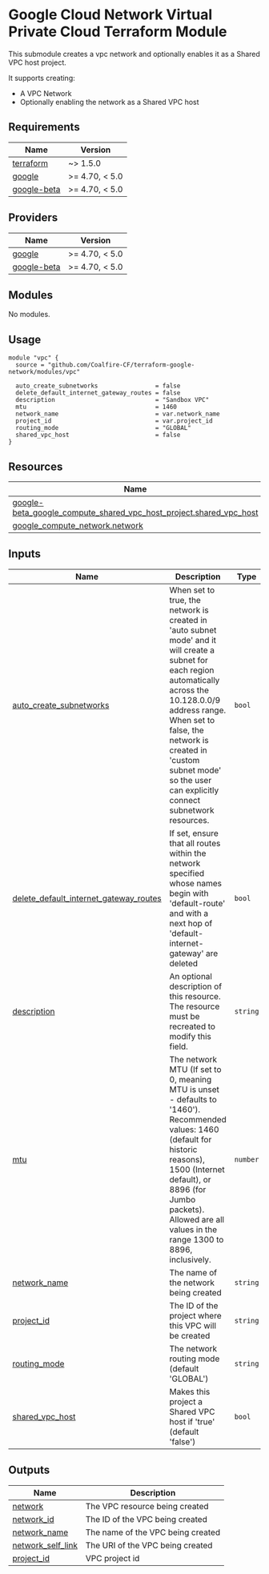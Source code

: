 # Google Cloud Network Virtual Private Cloud Terraform Module

This submodule creates a vpc network and optionally enables it as a Shared VPC host project.

It supports creating:

- A VPC Network
- Optionally enabling the network as a Shared VPC host
<!-- BEGIN_TF_DOCS -->
## Requirements

| Name | Version |
|------|---------|
| <a name="requirement_terraform"></a> [terraform](#requirement\_terraform) | ~> 1.5.0 |
| <a name="requirement_google"></a> [google](#requirement\_google) | >= 4.70, < 5.0 |
| <a name="requirement_google-beta"></a> [google-beta](#requirement\_google-beta) | >= 4.70, < 5.0 |

## Providers

| Name | Version |
|------|---------|
| <a name="provider_google"></a> [google](#provider\_google) | >= 4.70, < 5.0 |
| <a name="provider_google-beta"></a> [google-beta](#provider\_google-beta) | >= 4.70, < 5.0 |

## Modules

No modules.

## Usage

```hcl
module "vpc" {
  source = "github.com/Coalfire-CF/terraform-google-network/modules/vpc"

  auto_create_subnetworks                = false
  delete_default_internet_gateway_routes = false
  description                            = "Sandbox VPC"
  mtu                                    = 1460
  network_name                           = var.network_name
  project_id                             = var.project_id
  routing_mode                           = "GLOBAL"
  shared_vpc_host                        = false
}
```

## Resources

| Name | Type |
|------|------|
| [google-beta_google_compute_shared_vpc_host_project.shared_vpc_host](https://registry.terraform.io/providers/hashicorp/google-beta/latest/docs/resources/google_compute_shared_vpc_host_project) | resource |
| [google_compute_network.network](https://registry.terraform.io/providers/hashicorp/google/latest/docs/resources/compute_network) | resource |

## Inputs

| Name | Description | Type | Default | Required |
|------|-------------|------|---------|:--------:|
| <a name="input_auto_create_subnetworks"></a> [auto\_create\_subnetworks](#input\_auto\_create\_subnetworks) | When set to true, the network is created in 'auto subnet mode' and it will create a subnet for each region automatically across the 10.128.0.0/9 address range. When set to false, the network is created in 'custom subnet mode' so the user can explicitly connect subnetwork resources. | `bool` | `false` | no |
| <a name="input_delete_default_internet_gateway_routes"></a> [delete\_default\_internet\_gateway\_routes](#input\_delete\_default\_internet\_gateway\_routes) | If set, ensure that all routes within the network specified whose names begin with 'default-route' and with a next hop of 'default-internet-gateway' are deleted | `bool` | `false` | no |
| <a name="input_description"></a> [description](#input\_description) | An optional description of this resource. The resource must be recreated to modify this field. | `string` | `""` | no |
| <a name="input_mtu"></a> [mtu](#input\_mtu) | The network MTU (If set to 0, meaning MTU is unset - defaults to '1460'). Recommended values: 1460 (default for historic reasons), 1500 (Internet default), or 8896 (for Jumbo packets). Allowed are all values in the range 1300 to 8896, inclusively. | `number` | `0` | no |
| <a name="input_network_name"></a> [network\_name](#input\_network\_name) | The name of the network being created | `string` | n/a | yes |
| <a name="input_project_id"></a> [project\_id](#input\_project\_id) | The ID of the project where this VPC will be created | `string` | n/a | yes |
| <a name="input_routing_mode"></a> [routing\_mode](#input\_routing\_mode) | The network routing mode (default 'GLOBAL') | `string` | `"GLOBAL"` | no |
| <a name="input_shared_vpc_host"></a> [shared\_vpc\_host](#input\_shared\_vpc\_host) | Makes this project a Shared VPC host if 'true' (default 'false') | `bool` | `false` | no |

## Outputs

| Name | Description |
|------|-------------|
| <a name="output_network"></a> [network](#output\_network) | The VPC resource being created |
| <a name="output_network_id"></a> [network\_id](#output\_network\_id) | The ID of the VPC being created |
| <a name="output_network_name"></a> [network\_name](#output\_network\_name) | The name of the VPC being created |
| <a name="output_network_self_link"></a> [network\_self\_link](#output\_network\_self\_link) | The URI of the VPC being created |
| <a name="output_project_id"></a> [project\_id](#output\_project\_id) | VPC project id |
<!-- END_TF_DOCS -->